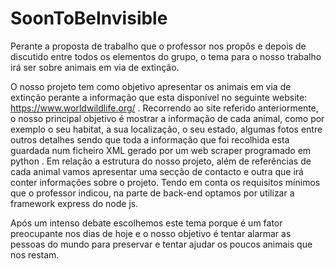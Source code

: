 # SoonToBeInvisible

Perante a proposta de trabalho que o professor nos propôs e depois de discutido entre todos os elementos do grupo, o tema para o nosso trabalho irá ser sobre animais em via de extinção.

O nosso projeto tem como objetivo apresentar os animais em via de extinção perante a informação que esta disponível no seguinte website: https://www.worldwildlife.org/ . Recorrendo ao site referido anteriormente, o nosso principal objetivo é mostrar a informação de cada animal, como por exemplo o seu habitat, a sua localização, o seu estado, algumas fotos entre outros detalhes sendo que toda a informação que foi recolhida esta guardada num ficheiro XML gerado por um web scraper programado em python . Em relação a estrutura do nosso projeto, além de referências de cada animal vamos apresentar uma secção de contacto e outra que irá conter informações sobre o projeto. Tendo em conta os requisitos mínimos que o professor indicou, na parte de back-end optamos por utilizar a framework express do node js.

Após um intenso debate escolhemos este tema porque é um fator preocupante nos dias de hoje e o nosso objetivo é tentar alarmar as pessoas do mundo para preservar e tentar ajudar os poucos animais que nos restam.  